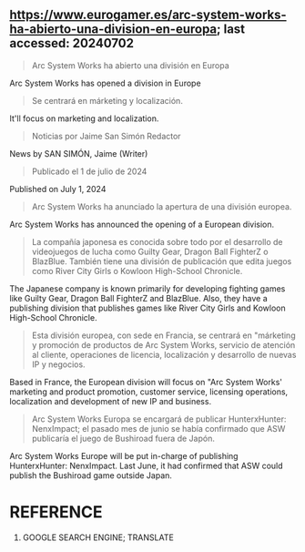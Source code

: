 ## https://www.eurogamer.es/arc-system-works-ha-abierto-una-division-en-europa; last accessed: 20240702

> Arc System Works ha abierto una división en Europa

Arc System Works has opened a division in Europe

> Se centrará en márketing y localización.

It'll focus on marketing and localization.

> Noticias por Jaime San Simón Redactor

News by SAN SIMÓN, Jaime (Writer)

> Publicado el 1 de julio de 2024

Published on July 1, 2024

> Arc System Works ha anunciado la apertura de una división europea.

Arc System Works has announced the opening of a European division.

> La compañía japonesa es conocida sobre todo por el desarrollo de videojuegos de lucha como Guilty Gear, Dragon Ball FighterZ o BlazBlue. También tiene una división de publicación que edita juegos como River City Girls o Kowloon High-School Chronicle. 

The Japanese company is known primarily for developing fighting games like Guilty Gear, Dragon Ball FighterZ and BlazBlue. Also, they have a publishing division that publishes games like River City Girls and Kowloon High-School Chronicle. 

> Esta división europea, con sede en Francia, se centrará en "márketing y promoción de productos de Arc System Works, servicio de atención al cliente, operaciones de licencia, localización y desarrollo de nuevas IP y negocios.

Based in France, the European division will focus on "Arc System Works' marketing and product promotion, customer service, licensing operations, localization and development of new IP and business.

> Arc System Works Europa se encargará de publicar HunterxHunter: NenxImpact; el pasado mes de junio se había confirmado que ASW publicaría el juego de Bushiroad fuera de Japón. 

Arc System Works Europe will be put in-charge of publishing HunterxHunter: NenxImpact. Last June, it had confirmed that ASW could publish the Bushiroad game outside Japan.

# REFERENCE

1) GOOGLE SEARCH ENGINE; TRANSLATE
